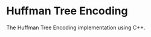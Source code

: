 Huffman Tree Encoding
===========================

The Huffman Tree Encoding implementation using C++.

